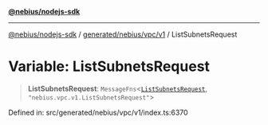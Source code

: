 [**@nebius/nodejs-sdk**](../../../../../README.md)

***

[@nebius/nodejs-sdk](../../../../../README.md) / [generated/nebius/vpc/v1](../README.md) / ListSubnetsRequest

# Variable: ListSubnetsRequest

> **ListSubnetsRequest**: `MessageFns`\<[`ListSubnetsRequest`](../interfaces/ListSubnetsRequest.md), `"nebius.vpc.v1.ListSubnetsRequest"`\>

Defined in: src/generated/nebius/vpc/v1/index.ts:6370
